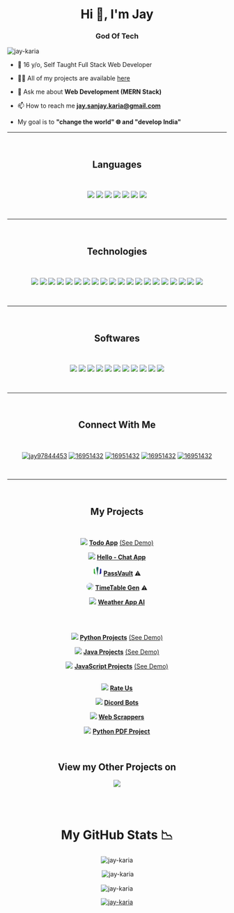 <h1 align="center">Hi 👋, I'm Jay</h1>
<h3 align="center">God Of Tech</h3>

<p align="left"> <img src="https://komarev.com/ghpvc/?username=jay-karia&label=Profile%20views&color=0e75b6&style=flat" alt="jay-karia" /> </p>

- 👯 16 y/o, Self Taught Full Stack Web Developer


- 👨‍💻 All of my projects are available [here](https://github.com/Jay-Karia?tab=repositories)

- 💬 Ask me about **Web Development (MERN Stack)**

- 📫 How to reach me **jay.sanjay.karia@gmail.com**

- My goal is to **"change the world" 🌐 and "develop India"**

---
<br>
<h2 align="center"><b>Languages</b></h2><br>
<p align="center">
<img src = "https://img.shields.io/badge/HTML%205-E34F26?style=for-the-badge&logo=html5&logoColor=white">
<img src = "https://img.shields.io/badge/css%203-%231572B6.svg?style=for-the-badge&logo=css3&logoColor=white">
<img src = "https://img.shields.io/badge/java-%23ED8B00.svg?style=for-the-badge&logo=java&logoColor=white">
<img src = "https://img.shields.io/badge/javascript-%23323330.svg?style=for-the-badge&logo=javascript&logoColor=%23F7DF1E">
<img src = "https://img.shields.io/badge/python-3670A0?style=for-the-badge&logo=python&logoColor=ffdd54">
<img src = "https://img.shields.io/badge/c%23-%23239120.svg?style=for-the-badge&logo=c-sharp&logoColor=white">
<img src = "https://img.shields.io/badge/typescript-%23007ACC.svg?style=for-the-badge&logo=typescript&logoColor=white">
</p>
<br>

---

<br>
<h2 align="center"><b>Technologies</b></h2><br>
<p align="center">
<img src="https://img.shields.io/badge/Mongo%20DB-%234ea94b.svg?style=for-the-badge&logo=mongodb&logoColor=white"/>
<img src="https://img.shields.io/badge/express.js-%23404d59.svg?style=for-the-badge&logo=express&logoColor=%2361DAFB"/>
<img src="https://img.shields.io/badge/node.js-6DA55F?style=for-the-badge&logo=node.js&logoColor=white"/>
<img src="https://img.shields.io/badge/react-%2320232a.svg?style=for-the-badge&logo=react&logoColor=%2361DAFB"/>
<img src="https://img.shields.io/badge/redux-%23593d88.svg?style=for-the-badge&logo=redux&logoColor=white"/>
<img src="https://img.shields.io/badge/React_Router-CA4245?style=for-the-badge&logo=react-router&logoColor=white"/>
<img src="https://img.shields.io/badge/Flutter-%2302569B.svg?style=for-the-badge&logo=Flutter&logoColor=white"/>
<img src="https://img.shields.io/badge/bootstrap-%23563D7C.svg?style=for-the-badge&logo=bootstrap&logoColor=white"/>
<img src="https://img.shields.io/badge/django-%23092E20.svg?style=for-the-badge&logo=django&logoColor=white"/>
<img src="https://img.shields.io/badge/Electron-191970?style=for-the-badge&logo=Electron&logoColor=white"/>
<img src="https://img.shields.io/badge/flask-%23000.svg?style=for-the-badge&logo=flask&logoColor=white"/>
<img src="https://img.shields.io/badge/JWT-black?style=for-the-badge&logo=JSON%20web%20tokens"/>
<img src="https://img.shields.io/badge/MUI-%230081CB.svg?style=for-the-badge&logo=mui&logoColor=white"/>
<img src="https://img.shields.io/badge/Socket.io-black?style=for-the-badge&logo=socket.io&badgeColor=010101"/>
<img src="https://img.shields.io/badge/markdown-%23000000.svg?style=for-the-badge&logo=markdown&logoColor=white"/>
<img src="https://img.shields.io/badge/-Stackoverflow-FE7A16?style=for-the-badge&logo=stack-overflow&logoColor=white"/>
<img src="https://img.shields.io/badge/github-%23121011.svg?style=for-the-badge&logo=github&logoColor=white"/>
<img src="https://img.shields.io/badge/git-%23F05033.svg?style=for-the-badge&logo=git&logoColor=white"/>
<img src="https://img.shields.io/badge/Postman-FF6C37?style=for-the-badge&logo=postman&logoColor=white"/>
<img src="https://img.shields.io/badge/NPM-%23CB3837.svg?style=for-the-badge&logo=npm&logoColor=white"/>
</p>
<br>

---

<br>
<h2 align="center"><b>Softwares</b></h2><br>
<p align="center">
<img src="https://img.shields.io/badge/Visual%20Studio%20Code-0078d7.svg?style=for-the-badge&logo=visual-studio-code&logoColor=white"/>
<img src="https://img.shields.io/badge/Visual%20Studio-5C2D91.svg?style=for-the-badge&logo=visual-studio&logoColor=white"/>
<img src="https://img.shields.io/badge/Atom-%2366595C.svg?style=for-the-badge&logo=atom&logoColor=white"/>
<img src="https://img.shields.io/badge/Eclipse-FE7A16.svg?style=for-the-badge&logo=Eclipse&logoColor=white"/>
<img src="https://img.shields.io/badge/pycharm-143?style=for-the-badge&logo=pycharm&logoColor=black&color=black&labelColor=green"/>
<img src="https://img.shields.io/badge/Replit-DD1200?style=for-the-badge&logo=Replit&logoColor=white"/>
<img src="https://img.shields.io/badge/sublime_text-%23575757.svg?style=for-the-badge&logo=sublime-text&logoColor=important"/>
<img src="https://img.shields.io/badge/IntelliJIDEA-000000.svg?style=for-the-badge&logo=intellij-idea&logoColor=white"/>
<img src="https://img.shields.io/badge/webstorm-143?style=for-the-badge&logo=webstorm&logoColor=white&color=black"/>
<img src="https://img.shields.io/badge/figma-%23F24E1E.svg?style=for-the-badge&logo=figma&logoColor=white"/>
<img src="https://img.shields.io/badge/Codesandbox-040404?style=for-the-badge&logo=codesandbox&logoColor=DBDBDB"/>

</p>
<br>

---

<br>
<h2 align="center"><b>Connect With Me</b></h2><br>
<p align="center">
<a href="https://twitter.com/jay97844453" target="blank"><img align="center" src="https://raw.githubusercontent.com/rahuldkjain/github-profile-readme-generator/master/src/images/icons/Social/twitter.svg" alt="jay97844453" height="30" width="40" /></a>
<a href="https://stackoverflow.com/users/16951432" target="blank"><img align="center" src="https://raw.githubusercontent.com/rahuldkjain/github-profile-readme-generator/master/src/images/icons/Social/stack-overflow.svg" alt="16951432" height="30" width="40" /></a>
<a href="https://github.com/Jay-Karia" target="blank"><img align="center" src="https://raw.githubusercontent.com/rahuldkjain/github-profile-readme-generator/master/src/images/icons/Social/github.svg" alt="16951432" height="30" width="40" /></a>
<a href="https://codesandbox.io/u/Jay-Karia" target="blank"><img align="center" src="https://raw.githubusercontent.com/rahuldkjain/github-profile-readme-generator/master/src/images/icons/Social/codesandbox.svg" alt="16951432" height="30" width="40" /></a>
<a href="https://replit.com/@JaySK" target="blank"><img align="center" src="https://upload.wikimedia.org/wikipedia/commons/thumb/7/78/New_Replit_Logo.svg/1200px-New_Replit_Logo.svg.png" alt="16951432" height="30" width="40" /></a>
</p>
<br>

---

<br>
<h2 align="center"><b>My Projects</b></h2><br>

<p align="center"><img src="https://upload.wikimedia.org/wikipedia/commons/thumb/a/a7/React-icon.svg/2300px-React-icon.svg.png" height="20"> <a href="https://github.com/Jay-Karia/Todo-App"><b>Todo App</b></a> <a href="https://jay-karia.github.io/Todo-App/">(See Demo)</a></p>
<p align="center"><img src="https://upload.wikimedia.org/wikipedia/commons/thumb/d/da/Eo_circle_purple_letter-h.svg/1200px-Eo_circle_purple_letter-h.svg.png" height="20"> <a href="https://github.com/Jay-Karia/Hello"><b>Hello - Chat App</b></a></p>
<p align="center"><img src="https://github.com/Jay-Karia/PassVault/blob/main/frontend/public/PassVault_2.png?raw=true" height="20"> <a href="https://github.com/Jay-Karia/PassVault"><b>PassVault</b></a> ⚠</p>
<p align="center"><img src="https://cdn4.vectorstock.com/i/1000x1000/98/23/calendar-icon-on-black-background-for-graphic-vector-23529823.jpg" style="border-radius:100%" height="20"> <a href="https://github.com/Jay-Karia/MoviesFlix"><b>TimeTable Gen</b></a> ⚠</p>
<p align="center"><img src="https://i.pinimg.com/originals/06/c4/f7/06c4f70ec5931e2342e703e8a3f0a253.png" height="20"> <a href="https://github.com/Jay-Karia/Next.js/tree/main/weather-app"><b>Weather App AI</b></a></p>
<br></br>
<p align="center">
<img src="https://cdn.jsdelivr.net/npm/programming-languages-logos/src/python/python.png" height="20"> <a href="https://github.com/Jay-Karia/Python-Projects"><b>Python Projects</b></a> <a href="https://replit.com/@JaySK?path=folder/Python%20Projects">(See Demo)</a><br>
</p>
<p align="center">
<img src="https://cdn.jsdelivr.net/npm/programming-languages-logos/src/java/java.png" height="20"> <a href="https://github.com/Jay-Karia/Java-Projects"><b>Java Projects</b></a> <a href="https://replit.com/@JaySK?path=folder/Java%20Projects">(See Demo)</a><br>
</p>
<p align="center">
<img src="https://cdn.jsdelivr.net/npm/programming-languages-logos/src/javascript/javascript.png" height="20"> <a href="https://github.com/Jay-Karia/JavaScript-Projects"><b>JavaScript Projects</b></a> <a href="https://replit.com/@JaySK">(See Demo)</a><br><br>
</p>

<p align="center"><img src="https://cdn-icons-png.flaticon.com/512/5968/5968322.png" height="20"> <a href="https://github.com/Jay-Karia/Rate-Us"><b>Rate Us</b></a></p>
<p align="center"><img src="https://play-lh.googleusercontent.com/0oO5sAneb9lJP6l8c6DH4aj6f85qNpplQVHmPmbbBxAukDnlO7DarDW0b-kEIHa8SQ" height="20"> <a href="https://github.com/Jay-Karia/Discord-Bots"><b>Dicord Bots</b></a></p>
<p align="center"><img src="https://avatars.githubusercontent.com/u/28140896?s=280&v=4" height="20"> <a href="https://github.com/Jay-Karia/Web-Scraping"><b>Web Scrappers</b></a></p>
<p align="center"><img src="https://upload.wikimedia.org/wikipedia/commons/thumb/8/87/PDF_file_icon.svg/833px-PDF_file_icon.svg.png" height="20"> <a href="https://github.com/Jay-Karia/PDF-Project"><b>Python PDF Project</b></a></p>

<br>
<h2 align="center"><b>View my Other Projects on</b></h2>
<p align="center"><a href="https://replit.com/@JaySK"><img src="https://img.shields.io/badge/Replit-DD1200?style=for-the-badge&logo=Replit&logoColor=white"/></a></p>

<br>
<br>
<h1 align="center"><b>My GitHub Stats 📉</b></h1>
<p align="center"><img align="center" src="https://github-readme-stats.vercel.app/api/top-langs?username=jay-karia&show_icons=true&locale=en&layout=compact&theme=light" alt="jay-karia" /></p>

<p align="center">&nbsp;<img align="center" src="https://github-readme-stats.vercel.app/api?username=jay-karia&show_icons=true&locale=en&theme=light" alt="jay-karia" /></p>

<p align="center"><img align="center" src="https://github-readme-streak-stats.herokuapp.com/?user=jay-karia&theme=light" alt="jay-karia" /></p>

<p align="center"> <a href="https://github.com/ryo-ma/github-profile-trophy"><img src="https://github-profile-trophy.vercel.app/?username=jay-karia&theme=light&margin-w=15" alt="jay-karia" /></a> </p>
